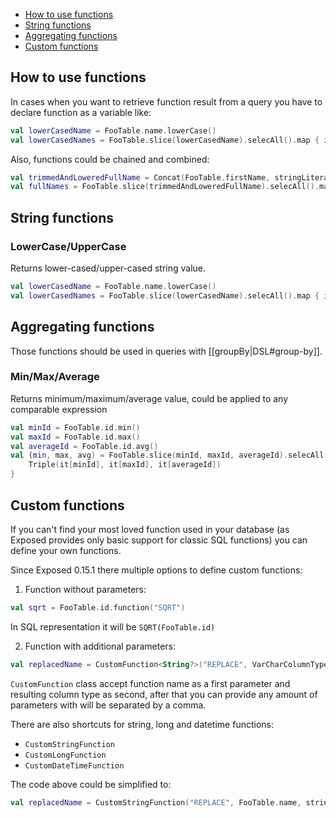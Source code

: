 * [How to use functions](#how-to-use-functions)
* [String functions](#string-functions)
* [Aggregating functions](#aggregating-functions)
* [Custom functions](#custom-functions)

## How to use functions
In cases when you want to retrieve function result from a query you have to declare function as a variable like:
```kotlin
val lowerCasedName = FooTable.name.lowerCase()
val lowerCasedNames = FooTable.slice(lowerCasedName).selecAll().map { it[lowerCasedName] }

``` 
Also, functions could be chained and combined:
```kotlin
val trimmedAndLoweredFullName = Concat(FooTable.firstName, stringLiteral(" "), FooTable.lastName).trim().lowerCase()
val fullNames = FooTable.slice(trimmedAndLoweredFullName).selecAll().map { it[trimmedAndLoweredFullName] }

```

## String functions
### LowerCase/UpperCase
Returns lower-cased/upper-cased string value.
```kotlin
val lowerCasedName = FooTable.name.lowerCase()
val lowerCasedNames = FooTable.slice(lowerCasedName).selecAll().map { it[lowerCasedName] }

```


## Aggregating functions
Those functions should be used in queries with [[groupBy|DSL#group-by]].
### Min/Max/Average
Returns minimum/maximum/average value, could be applied to any comparable expression
```kotlin
val minId = FooTable.id.min()
val maxId = FooTable.id.max()
val averageId = FooTable.id.avg()
val (min, max, avg) = FooTable.slice(minId, maxId, averageId).selecAll().map { 
    Triple(it[minId], it[maxId], it[averageId]) 
}

```

## Custom functions
If you can't find your most loved function used in your database (as Exposed provides only basic support for classic SQL functions) you can define your own functions.

Since Exposed 0.15.1 there multiple options to define custom functions:
1. Function without parameters:
```kotlin
val sqrt = FooTable.id.function("SQRT")
```
In SQL representation it will be `SQRT(FooTable.id)`

2. Function with additional parameters:
```kotlin
val replacedName = CustomFunction<String?>("REPLACE", VarCharColumnType(), FooTable.name, stringParam("foo"), stringParam("bar"))

``` 
`CustomFunction` class accept function name as a first parameter and resulting column type as second, after that you can provide any amount of parameters with will be separated by a comma.

There are also shortcuts for string, long and datetime functions:
* `CustomStringFunction`
* `CustomLongFunction`
* `CustomDateTimeFunction`

The code above could be simplified to:
```kotlin
val replacedName = CustomStringFunction("REPLACE", FooTable.name, stringParam("foo"), stringParam("bar"))

``` 
